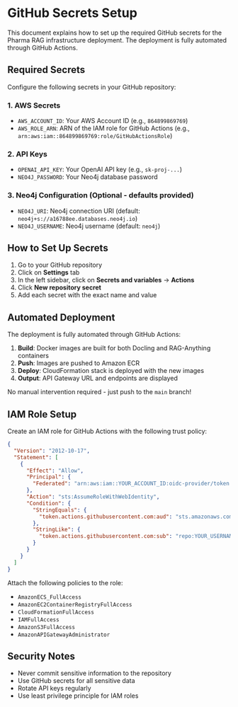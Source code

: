 # GitHub Secrets Setup

This document explains how to set up the required GitHub secrets for the Pharma RAG infrastructure deployment. The deployment is fully automated through GitHub Actions.

## Required Secrets

Configure the following secrets in your GitHub repository:

### 1. AWS Secrets
- `AWS_ACCOUNT_ID`: Your AWS Account ID (e.g., `864899869769`)
- `AWS_ROLE_ARN`: ARN of the IAM role for GitHub Actions (e.g., `arn:aws:iam::864899869769:role/GitHubActionsRole`)

### 2. API Keys
- `OPENAI_API_KEY`: Your OpenAI API key (e.g., `sk-proj-...`)
- `NEO4J_PASSWORD`: Your Neo4j database password

### 3. Neo4j Configuration (Optional - defaults provided)
- `NEO4J_URI`: Neo4j connection URI (default: `neo4j+s://a16788ee.databases.neo4j.io`)
- `NEO4J_USERNAME`: Neo4j username (default: `neo4j`)

## How to Set Up Secrets

1. Go to your GitHub repository
2. Click on **Settings** tab
3. In the left sidebar, click on **Secrets and variables** → **Actions**
4. Click **New repository secret**
5. Add each secret with the exact name and value

## Automated Deployment

The deployment is fully automated through GitHub Actions:

1. **Build**: Docker images are built for both Docling and RAG-Anything containers
2. **Push**: Images are pushed to Amazon ECR
3. **Deploy**: CloudFormation stack is deployed with the new images
4. **Output**: API Gateway URL and endpoints are displayed

No manual intervention required - just push to the `main` branch!

## IAM Role Setup

Create an IAM role for GitHub Actions with the following trust policy:

```json
{
  "Version": "2012-10-17",
  "Statement": [
    {
      "Effect": "Allow",
      "Principal": {
        "Federated": "arn:aws:iam::YOUR_ACCOUNT_ID:oidc-provider/token.actions.githubusercontent.com"
      },
      "Action": "sts:AssumeRoleWithWebIdentity",
      "Condition": {
        "StringEquals": {
          "token.actions.githubusercontent.com:aud": "sts.amazonaws.com"
        },
        "StringLike": {
          "token.actions.githubusercontent.com:sub": "repo:YOUR_USERNAME/pharmaAIBackend:*"
        }
      }
    }
  ]
}
```

Attach the following policies to the role:
- `AmazonECS_FullAccess`
- `AmazonEC2ContainerRegistryFullAccess`
- `CloudFormationFullAccess`
- `IAMFullAccess`
- `AmazonS3FullAccess`
- `AmazonAPIGatewayAdministrator`

## Security Notes

- Never commit sensitive information to the repository
- Use GitHub secrets for all sensitive data
- Rotate API keys regularly
- Use least privilege principle for IAM roles
